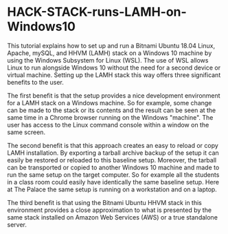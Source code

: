 # HACK-STACK-runs-LAMH-on-Windows10
This tutorial explains how to set up and run a Bitnami Ubuntu 18.04 Linux, Apache, mySQL, and HHVM (LAMH) stack on a Windows 10 machine by using the Windows Subsystem for Linux (WSL). The use of WSL allows Linux to run alongside Windows 10 without the need for a second device or virtual machine. Setting up the LAMH stack this way offers three significant benefits to the user.

The first benefit is that the setup provides a nice development environment for a LAMH stack on a Windows machine. So for example, some change can be made to the stack or its contents and the result can be seen at the same time in a Chrome browser running on the Windows "machine". The user has access to the Linux command console within a window on the same screen.

The second benefit is that this approach creates an easy to reload or copy LAMH installation. By exporting a tarball archive backup of the setup it can easily be restored or reloaded to this baseline setup. Moreover, the tarball can be transported or copied to another Windows 10 machine and made to run the same setup on the target computer. So for example all the students in a class room could easily have identically the same baseline setup. Here at The Palace the same setup is running on a workstation and on a laptop.

The third benefit is that using the Bitnami Ubuntu HHVM stack in this environment provides a close approximation to what is presented by the same stack installed on Amazon Web Services (AWS) or a true standalone server.
